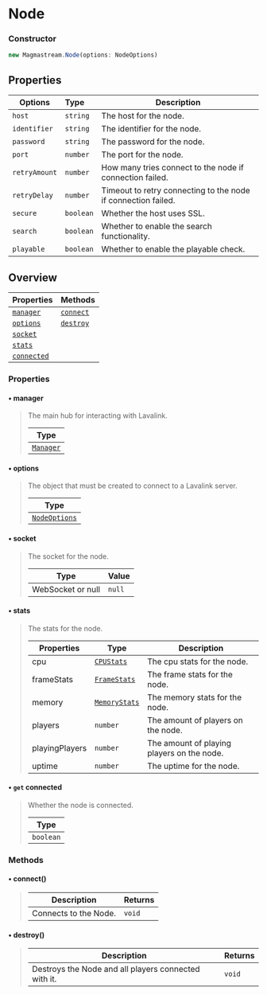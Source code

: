 # Node

### Constructor

```js
new Magmastream.Node(options: NodeOptions)
```

## Properties

| Options         | Type      | Description                                                                 |
| --------------- | :-------- | --------------------------------------------------------------------------- |
| `host`          | `string`  | The host for the node.                                                      |
| `identifier`    | `string`  | The identifier for the node.                                                |
| `password`      | `string`  | The password for the node.                                                  |
| `port`          | `number`  | The port for the node.                                                      |
| `retryAmount`   | `number`  | How many tries connect to the node if connection failed.                    |
| `retryDelay`    | `number`  | Timeout to retry connecting to the node if connection failed.               |
| `secure`        | `boolean` | Whether the host uses SSL.                                                  |
| `search`        | `boolean` | Whether to enable the search functionality.                                 |
| `playable`      | `boolean` | Whether to enable the playable check.                                       |

## Overview

| Properties                    | Methods               |
| ----------------------------- | :-------------------- |
| [`manager`](#manager)         | [`connect`](#connect) |
| [`options`](#options)         | [`destroy`](#destroy) |
| [`socket`](#socket)           |                       |
| [`stats`](#stats)             |                       |
| [`connected`](#get-connected) |                       |

### Properties

#### • manager

> The main hub for interacting with Lavalink.
>
> | Type                          |
> | ----------------------------- |
> | [`Manager`](/classes/manager) |

#### • options

> The object that must be created to connect to a Lavalink server.
>
> | Type                          |
> | ----------------------------- |
> | [`NodeOptions`](#constructor) |

#### • socket

> The socket for the node.
>
> | Type              | Value  |
> | ----------------- | ------ |
> | WebSocket or null | `null` |

#### • stats

> The stats for the node.
>
> | Properties     | Type                                         | Description                                |
> | -------------- | -------------------------------------------- | ------------------------------------------ |
> | cpu            | [`CPUStats`](/typedefs/stats#cpustats)       | The cpu stats for the node.                |
> | frameStats     | [`FrameStats`](/typedefs/stats#framestats)   | The frame stats for the node.              |
> | memory         | [`MemoryStats`](/typedefs/stats#memorystats) | The memory stats for the node.             |
> | players        | `number`                                     | The amount of players on the node.         |
> | playingPlayers | `number`                                     | The amount of playing players on the node. |
> | uptime         | `number`                                     | The uptime for the node.                   |

#### • `get` connected

> Whether the node is connected.
>
> | Type      |
> | --------- |
> | `boolean` |

### Methods

#### • connect()

> | Description           | Returns |
> | --------------------- | ------- |
> | Connects to the Node. | `void`  |

#### • destroy()

> | Description                                          | Returns |
> | ---------------------------------------------------- | ------- |
> | Destroys the Node and all players connected with it. | `void`  |
